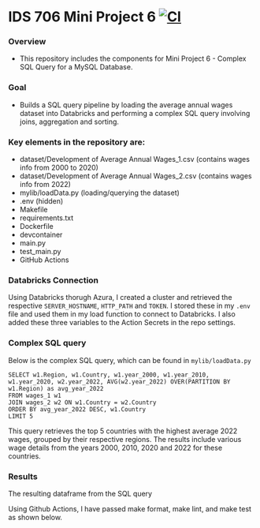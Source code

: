 # IDS 706 Mini Project 6 [![CI](https://github.com/nogibjj/Jaxon-Yue-Mini-Project-5/actions/workflows/cicd.yml/badge.svg)](https://github.com/nogibjj/Jaxon-Yue-Mini-Project-5/actions/workflows/cicd.yml)
### Overview
* This repository includes the components for Mini Project 6 - Complex SQL Query for a MySQL Database.

### Goal
* Builds a SQL query pipeline by loading the average annual wages dataset into Databricks and performing a complex SQL query involving joins, aggregation and sorting.

### Key elements in the repository are:
* dataset/Development of Average Annual Wages_1.csv (contains wages info from 2000 to 2020)
* dataset/Development of Average Annual Wages_2.csv (contains wages info from 2022)
* mylib/loadData.py (loading/querying the dataset)
* .env (hidden)
* Makefile
* requirements.txt
* Dockerfile
* devcontainer
* main.py
* test_main.py
* GitHub Actions

### Databricks Connection
Using Databricks thorugh Azura, I created a cluster and retrieved the respective `SERVER_HOSTNAME`, `HTTP_PATH` and `TOKEN`. I stored these in my `.env` file and used them in my load function to connect to Databricks. I also added these three variables to the Action Secrets in the repo settings.

### Complex SQL query
Below is the complex SQL query, which can be found in `mylib/loadData.py`
```
SELECT w1.Region, w1.Country, w1.year_2000, w1.year_2010, w1.year_2020, w2.year_2022, AVG(w2.year_2022) OVER(PARTITION BY w1.Region) as avg_year_2022
FROM wages_1 w1
JOIN wages_2 w2 ON w1.Country = w2.Country
ORDER BY avg_year_2022 DESC, w1.Country
LIMIT 5
```
This query retrieves the top 5 countries with the highest average 2022 wages, grouped by their respective regions. The results include various wage details from the years 2000, 2010, 2020 and 2022 for these countries.

### Results
The resulting dataframe from the SQL query

Using Github Actions, I have passed make format, make lint, and make test as shown below.
